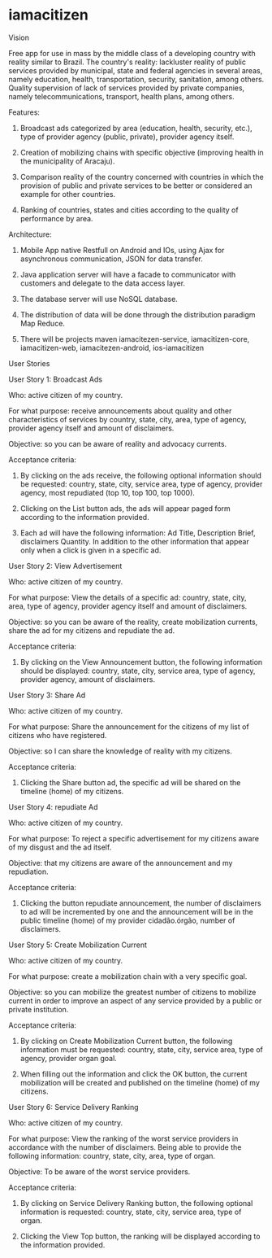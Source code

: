 # iamacitizen

Vision

Free app for use in mass by the middle class of a developing country with reality similar to Brazil. The country's reality: lackluster reality of public services provided by municipal, state and federal agencies in several areas, namely education, health, transportation, security, sanitation, among others. Quality supervision of lack of services provided by private companies, namely telecommunications, transport, health plans, among others.

Features:

1. Broadcast ads categorized by area (education, health, security, etc.), type of provider agency (public, private), provider agency itself.

2. Creation of mobilizing chains with specific objective (improving health in the municipality of Aracaju).

3. Comparison reality of the country concerned with countries in which the provision of public and private services to be better or considered an example for other countries.

4. Ranking of countries, states and cities according to the quality of performance by area.

Architecture:

1. Mobile App native Restfull on Android and IOs, using Ajax for asynchronous communication, JSON for data transfer.

2. Java application server will have a facade to communicator with customers and delegate to the data access layer.

3. The database server will use NoSQL database.

4. The distribution of data will be done through the distribution paradigm Map Reduce.

5. There will be projects maven iamacitezen-service, iamacitizen-core, iamacitizen-web, iamacitezen-android, ios-iamacitizen

User Stories

User Story 1: Broadcast Ads

Who: active citizen of my country.

For what purpose: receive announcements about quality and other characteristics of services by country, state, city, area, type of agency, provider agency itself and amount of disclaimers.

Objective: so you can be aware of reality and advocacy currents.

Acceptance criteria:

1. By clicking on the ads receive, the following optional information should be requested: country, state, city, service area, type of agency, provider agency, most repudiated (top 10, top 100, top 1000).

2. Clicking on the List button ads, the ads will appear paged form according to the information provided.

3. Each ad will have the following information: Ad Title, Description Brief, disclaimers Quantity. In addition to the other information that appear only when a click is given in a specific ad.

User Story 2: View Advertisement

Who: active citizen of my country.

For what purpose: View the details of a specific ad: country, state, city, area, type of agency, provider agency itself and amount of disclaimers.

Objective: so you can be aware of the reality, create mobilization currents, share the ad for my citizens and repudiate the ad.

Acceptance criteria:

1. By clicking on the View Announcement button, the following information should be displayed: country, state, city, service area, type of agency, provider agency, amount of disclaimers.

User Story 3: Share Ad

Who: active citizen of my country.

For what purpose: Share the announcement for the citizens of my list of citizens who have registered.

Objective: so I can share the knowledge of reality with my citizens.

Acceptance criteria:

1. Clicking the Share button ad, the specific ad will be shared on the timeline (home) of my citizens.

User Story 4: repudiate Ad

Who: active citizen of my country.

For what purpose: To reject a specific advertisement for my citizens aware of my disgust and the ad itself.

Objective: that my citizens are aware of the announcement and my repudiation.

Acceptance criteria:

1. Clicking the button repudiate announcement, the number of disclaimers to ad will be incremented by one and the announcement will be in the public timeline (home) of my provider cidadão.órgão, number of disclaimers.

User Story 5: Create Mobilization Current

Who: active citizen of my country.

For what purpose: create a mobilization chain with a very specific goal.

Objective: so you can mobilize the greatest number of citizens to mobilize current in order to improve an aspect of any service provided by a public or private institution.

Acceptance criteria:

1. By clicking on Create Mobilization Current button, the following information must be requested: country, state, city, service area, type of agency, provider organ goal.

2. When filling out the information and click the OK button, the current mobilization will be created and published on the timeline (home) of my citizens.

User Story 6: Service Delivery Ranking

Who: active citizen of my country.

For what purpose: View the ranking of the worst service providers in accordance with the number of disclaimers. Being able to provide the following information: country, state, city, 
area, type of organ.

Objective: To be aware of the worst service providers.

Acceptance criteria:

1. By clicking on Service Delivery Ranking button, the following optional information is requested: country, state, city, service area, type of organ.

2. Clicking the View Top button, the ranking will be displayed according to the information provided.
